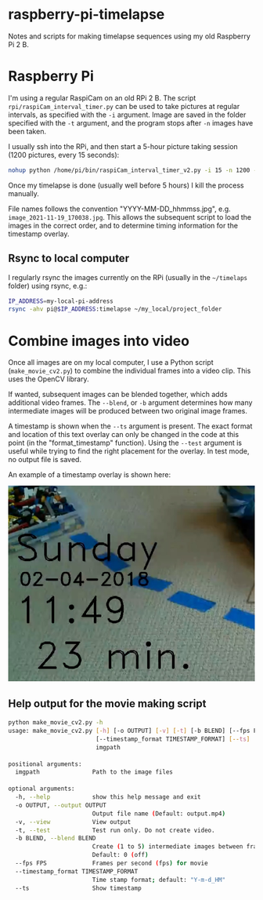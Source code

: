 # raspberry-pi-timelapse
Notes and scripts for making timelapse sequences using my old Raspberry Pi 2 B.

# Raspberry Pi

I'm using a regular RaspiCam on an old RPi 2 B. The script `rpi/raspiCam_interval_timer.py` can be used to take pictures at regular intervals, as specified with the `-i` argument. Image are saved in the folder specified with the `-t` argument, and the program stops after `-n` images have been taken.

I usually ssh into the RPi, and then start a 5-hour picture taking session (1200 pictures, every 15 seconds):

```bash
nohup python /home/pi/bin/raspiCam_interval_timer_v2.py -i 15 -n 1200 -t /home/pi/timelapse/ &
```

Once my timelapse is done (usually well before 5 hours) I kill the process manually.

File names follows the convention "YYYY-MM-DD_hhmmss.jpg", e.g. `image_2021-11-19_170038.jpg`. This allows the subsequent script to load the images in the correct order, and to determine timing information for the timestamp overlay.



## Rsync to local computer

I regularly rsync the images currently on the RPi (usually in the `~/timelaps` folder) using rsync, e.g.:

```bash
IP_ADDRESS=my-local-pi-address
rsync -ahv pi@$IP_ADDRESS:timelapse ~/my_local/project_folder
```



# Combine images into video

Once all images are on my local computer, I use a Python script (`make_movie_cv2.py`) to combine the individual frames into a video clip. This uses the OpenCV library.

If wanted,  subsequent images can be blended together, which adds additional video frames. The `--blend`, or `-b` argument determines how many intermediate images will be produced between two original image frames.

A timestamp is shown when the `--ts` argument is present. The exact format and location of this text overlay can only be changed in the code at this point (in the "format_timestamp" function). Using the `--test` argument is useful while trying to find the right placement for the overlay. In test mode, no output file is saved. 

An example of a timestamp overlay is shown here:

![screenshot_overlay](images/screenshot_overlay.jpg)



## Help output for the movie making script

```bash
python make_movie_cv2.py -h
usage: make_movie_cv2.py [-h] [-o OUTPUT] [-v] [-t] [-b BLEND] [--fps FPS]
                         [--timestamp_format TIMESTAMP_FORMAT] [--ts]
                         imgpath
 
positional arguments:
  imgpath               Path to the image files
 
optional arguments:
  -h, --help            show this help message and exit
  -o OUTPUT, --output OUTPUT
                        Output file name (Default: output.mp4)
  -v, --view            View output
  -t, --test            Test run only. Do not create video.
  -b BLEND, --blend BLEND
                        Create (1 to 5) intermediate images between frames.
                        Default: 0 (off)
  --fps FPS             Frames per second (fps) for movie
  --timestamp_format TIMESTAMP_FORMAT
                        Time stamp format; default: "Y-m-d_HM"
  --ts                  Show timestamp
```

